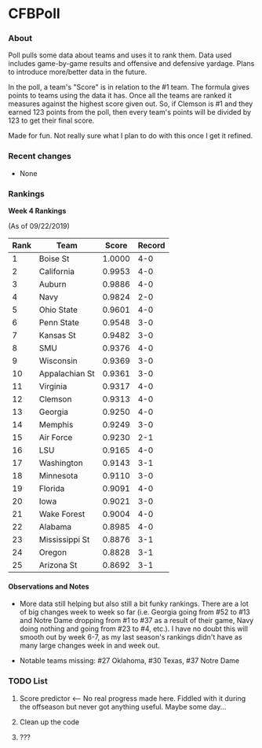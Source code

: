 # CFBPoll

### About

Poll pulls some data about teams and uses it to rank them.  Data used includes game-by-game results and offensive and defensive yardage.  Plans to introduce more/better data in the future.

In the poll, a team's "Score" is in relation to the #1 team.  The formula gives points to teams using the data it has.  Once all the teams are ranked it measures against the highest score given out.  So, if Clemson is #1 and they earned 123 points from the poll, then every team's points will be divided by 123 to get their final score.

Made for fun.  Not really sure what I plan to do with this once I get it refined.

### Recent changes

* None

### Rankings

**Week 4 Rankings**

(As of 09/22/2019)

Rank| Team | Score | Record
---|---|---|---
1 | Boise St | 1.0000 | 4-0
2 | California | 0.9953 | 4-0
3 | Auburn | 0.9886 | 4-0
4 | Navy | 0.9824 | 2-0
5 | Ohio State | 0.9601 | 4-0
6 | Penn State | 0.9548 | 3-0
7 | Kansas St | 0.9482 | 3-0
8 | SMU | 0.9376 | 4-0
9 | Wisconsin | 0.9369 | 3-0
10 | Appalachian St | 0.9361 | 3-0
11 | Virginia | 0.9317 | 4-0
12 | Clemson | 0.9313 | 4-0
13 | Georgia | 0.9250 | 4-0
14 | Memphis | 0.9249 | 3-0
15 | Air Force | 0.9230 | 2-1
16 | LSU | 0.9165 | 4-0
17 | Washington | 0.9143 | 3-1
18 | Minnesota | 0.9110 | 3-0
19 | Florida | 0.9091 | 4-0
20 | Iowa | 0.9021 | 3-0
21 | Wake Forest | 0.9004 | 4-0
22 | Alabama | 0.8985 | 4-0
23 | Mississippi St | 0.8876 | 3-1
24 | Oregon | 0.8828 | 3-1
25 | Arizona St | 0.8692 | 3-1

#### Observations and Notes

* More data still helping but also still a bit funky rankings.  There are a lot of big changes week to week so far (i.e. Georgia going from #52 to #13 and Notre Dame dropping from #1 to #37 as a result of their game, Navy doing nothing and going from #23 to #4, etc.).  I have no doubt this will smooth out by week 6-7, as my last season's rankings didn't have as many large changes week in and week out.

* Notable teams missing:  #27 Oklahoma, #30 Texas, #37 Notre Dame

### TODO List

1. Score predictor <-- No real progress made here.  Fiddled with it during the offseason but never got anything useful.  Maybe some day...

2. Clean up the code

3. ???